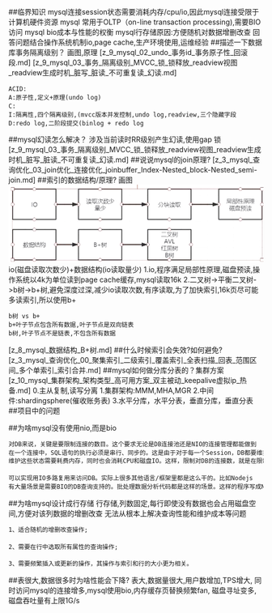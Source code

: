 ##临界知识
mysql连接session状态需要消耗内存/cpu/io,因此mysql连接受限于计算机硬件资源
mysql 常用于OLTP（on-line transaction processing),需要BIO访问
mysql bio成本与性能的权衡
mysql行存储原因:方便随机对数据增删改查
回答问题结合操作系统机制io,page cache,生产环境使用,运维经验
##描述一下数据库事务隔离级别？
画图,原理
[z_9_mysql_02_undo_事务id_事务原子性_回滚段.md]
[z_9_mysql_03_事务_隔离级别_MVCC_锁_锁释放_readview视图_readview生成时机_脏写_脏读_不可重复读_幻读.md]
```asp
ACID:
A:原子性,定义+原理(undo log)
C:
I:隔离性,四个隔离级别,(mvcc版本并发控制,undo log,readview,三个隐藏字段
D:redo log,二阶段提交(binlog + redo log 
```
##mysql幻读怎么解决？
涉及当前读时RR级别产生幻读,使用gap 锁
[z_9_mysql_03_事务_隔离级别_MVCC_锁_锁释放_readview视图_readview生成时机_脏写_脏读_不可重复读_幻读.md]
##说说mysql的join原理?
[z_3_mysql_查询优化_03_join优化_连接优化_joinbuffer_Index-Nested_block-Nested_semi-join.md]
##索引的数据结构/原理?
画图
![](.z_0_mysql_常见问题_mysqlNIO_行存储_列存储_读写性能上限分析_images/0ee78bc6.png)
io(磁盘读取次数少)+数据结构(io读取量少)
1.io,程序满足局部性原理,磁盘预读,操作系统以4k为单位读到page cache缓存,mysql读取16k
2.二叉树->平衡二叉树->b树->b+树,避免深度过深,减少io读取次数,有序读取,为了加快索引,16k页尽可能多读索引,所以使用b+

```asp
b树 vs b+
b+叶子节点包含所有数据,叶子节点是双向链表
b树,叶子节点不是链表,不包含所有数据
```
[z_8_mysql_数据结构_B+树.md]
##什么时候索引会失效?如何避免?
[z_3_mysql_查询优化_00_聚集索引_二级索引_覆盖索引_全表扫描_回表_范围区间_多个单索引_索引合并.md]
##mysql如何做分库分表的？集群方案
[z_10_mysql_集群架构_架构类型_高可用方案_双主被动_keepalive虚拟ip_热备.md]
0.主从复制,读写分离
1.集群架构:MMM,MHA,MGR
2.中间件:shardingsphere(催收账务表)
3.水平分库，水平分表，垂直分库，垂直分表
##项目中的问题

##为啥mysql没有使用nio,而是bio
[](https://www.zhihu.com/question/23084473)
```asp
对DB来说，关键是要限制连接的数目。这个要求无论是DB连接池还是NIO的连接管理都能做到
在一个连接中，SQL语句的执行必须是串行、同步的。这是由于对于每一个Session，DB都要维护一组状态来支持查询，比如事务隔离级别，当前Session的变量
维护这些状态需要耗费内存，同时也会消耗CPU和磁盘IO。这样，限制对DB的连接数，就是在限制对DB资源的消耗

可以实现用IO多路复用来访问DB。实际上很多其他语言/框架里都是这么干的。比如Nodejs
有大量场景是需要BIO的DB查询支持的。批处理数据分析代码都是这样的场景。这样的程序写成NIO就会得不偿失
```
##为啥mysql设计成行存储
[](https://www.zhihu.com/question/24110442/answer/851671343)
行存储,列数固定,每行即使没有数据也会占用磁盘空间,方便对该列数据的增删改查
无法从根本上解决查询性能和维护成本等问题
```asp
1、适合随机的增删改查操作;

2、需要在行中选取所有属性的查询操作;

3、需要频繁插入或更新的操作，其操作与索引和行的大小更为相关。
```
##表很大,数据很多时为啥性能会下降?
表大,数据量很大,用户数增加,TPS增大,
同时访问mysql的连接增多,mysql使用bio,内存缓存页替换频繁fan,
磁盘寻址变多,磁盘吞吐量有上限1G/s

